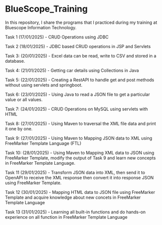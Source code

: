 # BlueScope_Training
In this repository, I share the programs that I practiced during my training at Bluescope Information Technology.

Task 1 (17/01/2025) - CRUD Operations using JDBC

Task 2 (18/01/2025) - JDBC based CRUD operations in JSP and Servlets

Task 3: (20/01/2025) - Excel data can be read, write to CSV and stored in a database.

Task 4: (21/01/2025) - Getting car details using Collections in Java

Task 5: (22/01/2025) - Creating a RestAPI to handle get and post methods without using servlets and springboot.

Task 6: (23/01/2025) - Using Java to read a JSON file to get a particular value or all values.

Task 7: (24/01/2025) - CRUD Operations on MySQL using servlets with HTML

Task 8: (27/01/2025) - Using Maven to traversal the XML file data and print it one by one.

Task 9: (27/01/2025) - Using Maven to Mapping JSON data to XML using FreeMarker Template Language (FTL)

Task 10: (28/01/2025) - Using Maven to Mapping XML data to JSON using FreeMarker Template, modify the output of Task 9 and learn new concepts in FreeMarker Template Language.

Task 11 (29/01/2025) - Transform JSON data into XML, then send it to OpenAPI to receive the XML response then convert it into response JSON using FreeMarker Template.

Task 12 (30/01/2025) - Mapping HTML data to JSON file using FreeMarker Template and acquire knowledge about new concets in FreeMarker Template Language

Task 13 (31/01/2025) - Learning all built-in functions and do hands-on experience on all function in FreeMarker Template Language